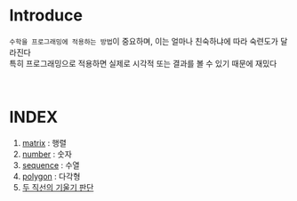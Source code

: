 # Introduce
`수학을 프로그래밍에 적용하는 방법`이 중요하며, 이는 얼마나 친숙하냐에 따라 숙련도가 달라진다<br>
특히 프로그래밍으로 적용하면 실제로 시각적 또는 결과를 볼 수 있기 때문에 재밌다<br>

<br>

# INDEX
1. [matrix](matrix/README.md) : 행렬
2. [number](number/README.md) : 숫자
3. [sequence](sequence/README.md) : 수열
4. [polygon](polygon/README.md) : 다각형
5. [두 직선의 기울기 판단](1_checking_for_parallel_lines.md)